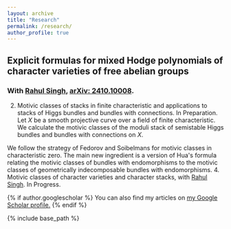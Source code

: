 ```yaml
---
layout: archive
title: "Research"
permalink: /research/
author_profile: true
---
```


## Explicit formulas for mixed Hodge polynomials of character varieties of free abelian groups
### With <a href="https://sites.google.com/view/singh-rahul/home" target="_blank">Rahul Singh</a>, <a href="https://arxiv.org/abs/2410.10008" target="_blank">arXiv: 2410.10008</a>.

2. Motivic classes of stacks in finite characteristic and applications to stacks of Higgs bundles and bundles with connections. In Preparation.
Let $X$ be a smooth projective curve over a field of finite characteristic. We calculate the motivic classes of the moduli stack of semistable Higgs bundles and bundles with connections on $X$.

We follow the strategy of Fedorov and Soibelmans for motivic classes in characteristic zero. The main new ingredient is a version of Hua's formula relating the motivic classes of bundles with endomorphisms to the motivic classes of geometrically indecomposable bundles with endomorphisms.
4. Motivic classes of character varieties and character stacks, with <a href="https://sites.google.com/view/singh-rahul/home" target="_blank">Rahul Singh</a>. In Progress.

<!-- *Available upon request* -->
<!-- 
<a href="https://drive.google.com/file/d/1PRcn4yPFmbgGK4WDT11AgoF1TSsQNvfK/view?usp=sharing" target="_blank">View in Browser</a> -->

<!-- [Download]() -->


<!-- [View in Browser](https://drive.google.com/file/d/1FP1Nj2xefm-u8ycFux1_6bbDXm2ay3Du/view?usp=sharing) -->

<!-- [Download]() -->

<!-- [View in Browser](https://drive.google.com/file/d/1ztHCUw9Ij-dA_w6ZtKoZMgB8hscF9759/view?usp=sharing) -->

<!-- [Download]() -->

<!-- ### Future Work

Some topics that I hope to explore in the future include the role of corporate disclosures in managing climate and sustainability efforts as well as the use of accounting information by less traditional stakeholders such as consumers and employees. I am very interested in the risks posed by climate change as well as the movement towards sustainability and inclusion. Given the increasing supply and access of accounting information as well as the rapidly evolving regulatory and disclosure landscape with respect to climate goals, I feel that research on these topics is compelling and has the potential to answer questions of economic significance. -->

{% if author.googlescholar %}
  You can also find my articles on <u><a href="{{author.googlescholar}}">my Google Scholar profile</a>.</u>
{% endif %}

{% include base_path %}

<!-- {% for post in site.publications reversed %}
  {% include archive-single.html %}
{% endfor %} -->
